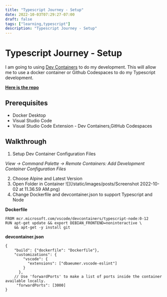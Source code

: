 ```yaml
---
title: "Typescript Journey - Setup"
date: 2022-10-03T07:29:27-07:00
draft: false
tags: ["learning,typescript"]
description: "Typescript Journey - Setup"
---
```

# Typescript Journey - Setup

I am going to using [Dev Containers](https://code.visualstudio.com/docs/remote/containers) to do my development.  This will allow me to use a docker container or Github Codespaces to do my Typescript development.

[**Here is the repo**](https://github.com/two4suited/TypescriptJourney/tree/setup)

## Prerequisites
- Docker Desktop
- Visual Studio Code
- Visual Studio Code Extension -  Dev Containers,GitHub Codespaces

## Walkthrough 

1. Setup Dev Container Configuration Files

_View -> Command Palette -> Remote Containers: Add Development Container Configuration Files_

2. Choose Alpine and Latest Version
3. Open Folder in Container
![](/static/images/posts/Screenshot 2022-10-02 at 11.36.59 AM.png)
4. Change Dockerfile and devcontainer.json to support Typescript and Node

**Dockerfile**

```
FROM mcr.microsoft.com/vscode/devcontainers/typescript-node:0-12
RUN apt-get update && export DEBIAN_FRONTEND=noninteractive \
    && apt-get -y install git
```
**devcontainer.json**
```
{
	"build": {"dockerfile": "Dockerfile"},
	"customizations": {
		"vscode": {
		  "extensions": ["dbaeumer.vscode-eslint"]
		}
	  },	
	// Use 'forwardPorts' to make a list of ports inside the container available locally.
	 "forwardPorts": [3000]	
}

```

